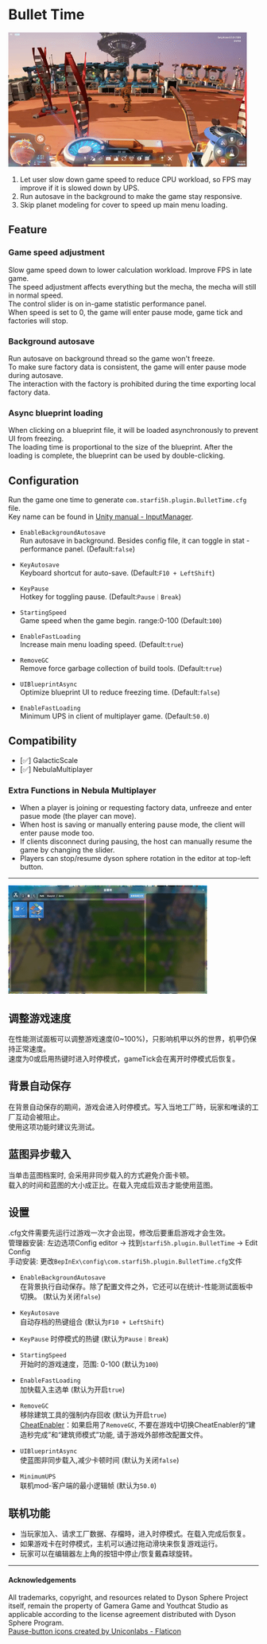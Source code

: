# Bullet Time

![Pause Mode](https://raw.githubusercontent.com/starfi5h/DSP_Mod/dev/BulletTime/img/demo1.gif)  

1. Let user slow down game speed to reduce CPU workload, so FPS may improve if it is slowed down by UPS.  
2. Run autosave in the background to make the game stay responsive.  
3. Skip planet modeling for cover to speed up main menu loading.   

## Feature

### Game speed adjustment  
Slow game speed down to lower calculation workload. Improve FPS in late game.  
The speed adjustment affects everything but the mecha, the mecha will still in normal speed.  
The control slider is on in-game statistic performance panel.  
When speed is set to 0, the game will enter pause mode, game tick and factories will stop.  
  
### Background autosave  
Run autosave on background thread so the game won't freeze.  
To make sure factory data is consistent, the game will enter pause mode during autosave.  
The interaction with the factory is prohibited during the time exporting local factory data.  

### Async blueprint loading
When clicking on a blueprint file, it will be loaded asynchronously to prevent UI from freezing.   
The loading time is proportional to the size of the blueprint. After the loading is complete, the blueprint can be used by double-clicking.  

## Configuration

Run the game one time to generate `com.starfi5h.plugin.BulletTime.cfg` file.  
Key name can be found in [Unity manual - InputManager](https://docs.unity3d.com/Manual/class-InputManager.html).   

- `EnableBackgroundAutosave`  
Run autosave in background. Besides config file, it can toggle in stat - performance panel. (Default:`false`)  

- `KeyAutosave`  
Keyboard shortcut for auto-save. (Default:`F10 + LeftShift`)  

- `KeyPause`  
Hotkey for toggling pause. (Default:`Pause｜Break`)  

- `StartingSpeed`  
Game speed when the game begin. range:0-100  (Default:`100`)  

- `EnableFastLoading`  
Increase main menu loading speed. (Default:`true`)  

- `RemoveGC`  
Remove force garbage collection of build tools. (Default:`true`)  

- `UIBlueprintAsync`  
Optimize blueprint UI to reduce freezing time. (Default:`false`)  

- `EnableFastLoading`  
Minimum UPS in client of multiplayer game. (Default:`50.0`)  


## Compatibility

- [✅] GalacticScale  
- [✅] NebulaMultiplayer  

### Extra Functions in Nebula Multiplayer  

- When a player is joining or requesting factory data, unfreeze and enter pasue mode (the player can move).  
- When host is saving or manually entering pause mode, the client will enter pause mode too.  
- If clients disconnect during pausing, the host can manually resume the game by changing the slider.  
- Players can stop/resume dyson sphere rotation in the editor at top-left button.  


----

![UIBlueprintAsync](https://raw.githubusercontent.com/starfi5h/DSP_Mod/dev/BulletTime/img/demo2.gif)  

## 调整游戏速度

在性能测试面板可以调整游戏速度(0~100%)，只影响机甲以外的世界，机甲仍保持正常速度。  
速度为0或启用热键时进入时停模式，gameTick会在离开时停模式后恢复。  

## 背景自动保存

在背景自动保存的期间，游戏会进入时停模式。写入当地工厂時，玩家和唯读的工厂互动会被阻止。  
使用这项功能时建议先测试。

## 蓝图异步载入

当单击蓝图档案时, 会采用非同步载入的方式避免介面卡顿。  
载入的时间和蓝图的大小成正比。在载入完成后双击才能使用蓝图。  

## 设置   
.cfg文件需要先运行过游戏一次才会出现，修改后要重启游戏才会生效。  
管理器安装: 左边选项Config editor -> 找到`starfi5h.plugin.BulletTime` -> Edit Config  
手动安装: 更改`BepInEx\config\com.starfi5h.plugin.BulletTime.cfg`文件  

- `EnableBackgroundAutosave`  
在背景执行自动保存。除了配置文件之外，它还可以在统计-性能测试面板中切换。 (默认为关闭`false`)  

- `KeyAutosave`  
自动存档的热键组合 (默认为`F10 + LeftShift`)  

- `KeyPause`
时停模式的热键 (默认为`Pause｜Break`)  
  
- `StartingSpeed`   
开始时的游戏速度，范围: 0-100 (默认为`100`)  

- `EnableFastLoading`  
加快载入主选单 (默认为开启`true`)  

- `RemoveGC`  
移除建筑工具的强制内存回收 (默认为开启`true`)  
[CheatEnabler](https://dsp.thunderstore.io/package/soarqin/CheatEnabler/)：如果启用了`RemoveGC`, 不要在游戏中切换CheatEnabler的“建造秒完成”和“建筑师模式”功能, 请于游戏外部修改配置文件。  

- `UIBlueprintAsync`  
使蓝图非同步载入,减少卡顿时间 (默认为关闭`false`)  

- `MinimumUPS`  
联机mod-客户端的最小逻辑帧 (默认为`50.0`)  


## 联机功能  

- 当玩家加入、请求工厂数据、存檔時，进入时停模式。在载入完成后恢复。  
- 如果游戏卡在时停模式，主机可以通过拖动滑块来恢复游戏运行。 
- 玩家可以在编辑器左上角的按钮中停止/恢复戴森球旋转。  

----

#### Acknowledgements
All trademarks, copyright, and resources related to Dyson Sphere Project itself, remain the property of Gamera Game and Youthcat Studio as applicable according to the license agreement distributed with Dyson Sphere Program.  
<a href="https://www.flaticon.com/free-icons/pause-button" title="pause-button icons">Pause-button icons created by Uniconlabs - Flaticon</a>